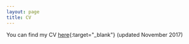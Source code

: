 ```yaml
---
layout: page
title: CV
---
```


You can find my CV [here](/pdfs/cv_november2017.pdf){:target="_blank"} (updated November 2017)

